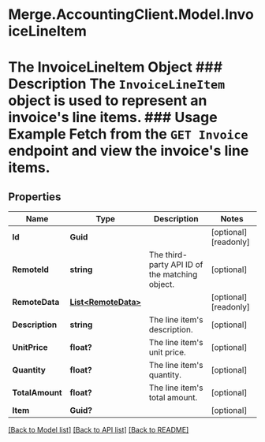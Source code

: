 # Merge.AccountingClient.Model.InvoiceLineItem
# The InvoiceLineItem Object ### Description The `InvoiceLineItem` object is used to represent an invoice's line items.  ### Usage Example Fetch from the `GET Invoice` endpoint and view the invoice's line items.

## Properties

Name | Type | Description | Notes
------------ | ------------- | ------------- | -------------
**Id** | **Guid** |  | [optional] [readonly] 
**RemoteId** | **string** | The third-party API ID of the matching object. | [optional] 
**RemoteData** | [**List&lt;RemoteData&gt;**](RemoteData.md) |  | [optional] [readonly] 
**Description** | **string** | The line item&#39;s description. | [optional] 
**UnitPrice** | **float?** | The line item&#39;s unit price. | [optional] 
**Quantity** | **float?** | The line item&#39;s quantity. | [optional] 
**TotalAmount** | **float?** | The line item&#39;s total amount. | [optional] 
**Item** | **Guid?** |  | [optional] 

[[Back to Model list]](../README.md#documentation-for-models) [[Back to API list]](../README.md#documentation-for-api-endpoints) [[Back to README]](../README.md)

